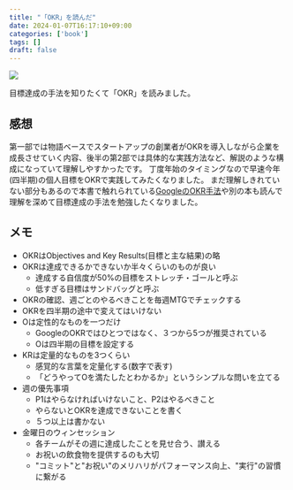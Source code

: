 ```yaml
---
title: "「OKR」を読んだ"
date: 2024-01-07T16:17:10+09:00
categories: ['book']
tags: []
draft: false
---
```


![](okr.jpg)

目標達成の手法を知りたくて「OKR」を読みました。

<!--more-->

## 感想
第一部では物語ベースでスタートアップの創業者がOKRを導入しながら企業を成長させていく内容、後半の第2部では具体的な実践方法など、解説のような構成になっていて理解しやすかったです。
丁度年始のタイミングなので早速今年(四半期)の個人目標をOKRで実践してみたくなりました。
まだ理解しきれていない部分もあるので本書で触れられている[GoogleのOKR手法](https://rework.withgoogle.com/jp/guides/set-goals-with-okrs#introduction)や別の本も読んで理解を深めて目標達成の手法を勉強したくなりました。

## メモ
- OKRはObjectives and Key Results(目標と主な結果)の略
- OKRは達成できるかできないか半々くらいのものが良い
    - 達成する自信度が50%の目標をストレッチ・ゴールと呼ぶ
    - 低すぎる目標はサンドバッグと呼ぶ
- OKRの確認、週ごとのやるべきことを毎週MTGでチェックする
- OKRを四半期の途中で変えてはいけない
- Oは定性的なものを一つだけ
    - GoogleのOKRではひとつではなく、３つから5つが推奨されている
    - Oは四半期の目標を設定する
- KRは定量的なものを3つくらい
    - 感覚的な言葉を定量化する(数字で表す)
    - 「どうやってOを満たしたとわかるか」というシンプルな問いを立てる
- 週の優先事項
    - P1はやらなければいけないこと、P2はやるべきこと
    - やらないとOKRを達成できないことを書く
    - ５つ以上は書かない
- 金曜日のウィンセッション
    - 各チームがその週に達成したことを見せ合う、讃える
    - お祝いの飲食物を提供するのも大切
    - "コミット"と"お祝い"のメリハリがパフォーマンス向上、"実行"の習慣に繋がる
